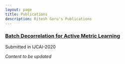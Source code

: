 ```yaml
---
layout: page
title: Publications
description: Ritesh Goru's Publications
---
```




### <u>Batch Decorrelation for Active Metric Learning</u>
Submitted in IJCAI-2020

*Content to be updated*
